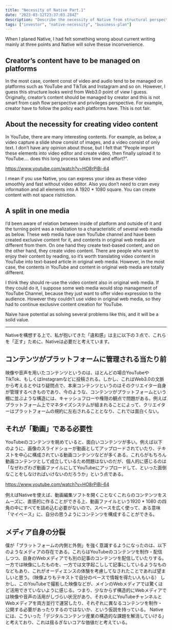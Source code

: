```yaml
---
title: "Necessity of Native Part.1"
date: "2023-03-12T23:37:03.284Z"
description: "Describe the necessity of Native from structural perspective. Nativeの必要性について、ここでは構造的な視点で考察します。"
tags: ["investor", "native-necessity", "business-plan"]
---
```


When I planed Native, I had felt something wrong about current writing mainly at three points and Native will solve thesse inconvenience.

## Creator’s content have to be managed on platforms

In the most case, content const of video and audio tend to be managed on platforms such as YouTube and TikTok and Instagram and so on.  However, I guess this structure looks weird from Web3.0 point of view I guess. Originally, creator’s content should be managed by creator and this is not smart from cash flow perspective and privileges perspective. For example, creator have to follow the policy each platforms have. This is not fair.

## About the necessity for creating video content

In YouTube, there are many interesting contents. For example, as below, a video capture a slide show consist of images, and a video consist of only text. I don’t have any opinion about those, but I felt that “People import these elements into video editor and create video, then finally upload it to YouTube…. does this long process takes time and effort?”.

https://www.youtube.com/watch?v=HO8rPiBi-64

I mean if you use Native, you can express your idea as these video smoothly and fast without video editor. Also you don’t need to cram evey information and all elements into A 1920 * 1080 square. You can create content with not space ristriction.

## A split in one media

I’d been aware of relation between inside of platform and outside of it and the turning point was a realization to a characteristic of several web media as below.  These web media have own YouTube channel and have been created exclusive content for it, and contents in original web media are different from them. On one hand they create text-based content, and on the other hand, they create video content. There are people who want to enjoy their content by reading, so it’s worth translating video content in YouTube into text-based article in original web media. However, in the most case, the contents in YouTube and content in original web media are totally different. 

I think they should re-use the video content also in original web media. If they could do it, I suppose some web media would stop management of YouTube Channel, because they just want to offer video expression to the audience. However they couldn’t use video in original web media, so they had to continue exclusive content creation for YouTube.

Naive have potential as solving several problems like this, and it will be a solid value.

---

Nativeを構想する上で、私が抱いてきた「違和感」は主に以下の３点で、これらを「正す」ために、Nativeは必要だと考えています。

## コンテンツがプラットフォームに管理される当たり前

映像や音声を用いたコンテンツというのは、ほとんどの場合YouTubeやTikTok、もしくはInstagramなどに投稿される。しかし、これはWeb3.0の文脈から考えるとやはり疑問点で、本来コンテンツというのはそのクリエイター自身が管理するべきものであり、今のような、コンテンツがプラットフォームという棚に並ぶような構造には、キャッシュフローや権限の観点で問題がある。例えばプラットフォーム上でマネタイズシステムが組まれることによって、クリエイターはプラットフォームの規約に左右されることとなり、これでは面白くない。

## それが「動画」である必要性

YouTubeのコンテンツを眺めていると、面白いコンテンツが多い。例えば以下のように、画像のスライドショーが動画としてアップロードされていたり、テキストを中心に構成されている動画コンテンツなどが多くある。これらがもちろん動画コンテンツとして成立しているため問題はないのだが、個人的に感じるのは「なぜわざわざ動画ファイルにしてYouTubeにアップロードして、といった面倒なことをしなければいけないのだろうか」という点である。

https://www.youtube.com/watch?v=HO8rPiBi-64

例えばNativeを使えば、動画編集ソフトを開くことなくこれらのコンテンツをスムーズに、直感的に作ることができる上、動画ファイルという1920 * 1080 の四角の中にすべてを詰め込む必要がないので、スペースを広く使って、ある意味「マイペース」に、自分の思うようにコンテンツを構成することができる。

## メディア自身の分裂

僕が「プラットフォームの内側と外側」を強く意識するようになったのは、以下のようなメディアの存在である。これらはYouTubeのコンテンツを制作・配信しつつ、自身のWebメディアでも別の記事のコンテンツを配信していたりする。一方では映像にしたものを、一方では文字起こしして記事にしているようなものなどもあり、これがオーディエンスの体験を考慮してなされたことであれば望ましいと思う。（映像よりもテキストで自分のペースで情報を得たい人もいる）
しかし、このYouTubeで撮影した映像などが、メインのWebメディアでは驚くほど活用できていないように感じる。つまり、少なからず構造的にWebメディアでは映像や音声の活用がしづらい状況があり、それゆえにYouTubeチャンネルとWebメディアを両方並行で運営したり、それぞれに異なるコンテンツを制作・公開する必要があったりするのではないか、という仮説を持っている。
Nativeには、こういった「デジタルコンテンツ産業の構造的な課題を解消していける」と考えており、これは揺るぎないコアな価値だと考えている。